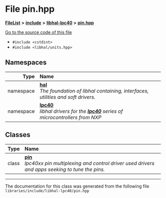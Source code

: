 

# File pin.hpp



[**FileList**](files.md) **>** [**include**](dir_cba0faac6e93618a6e2539705915bd70.md) **>** [**libhal-lpc40**](dir_2fff134b595a3a874b0307aab0eea726.md) **>** [**pin.hpp**](libhal-lpc40_2pin_8hpp.md)

[Go to the source code of this file](libhal-lpc40_2pin_8hpp_source.md)



* `#include <cstdint>`
* `#include <libhal/units.hpp>`













## Namespaces

| Type | Name |
| ---: | :--- |
| namespace | [**hal**](namespacehal.md) <br>_The foundation of libhal containing, interfaces, utilities and soft drivers._  |
| namespace | [**lpc40**](namespacehal_1_1lpc40.md) <br>_libhal drivers for the_ [_**lpc40**_](namespacehal_1_1lpc40.md) _series of microcontrollers from NXP_ |


## Classes

| Type | Name |
| ---: | :--- |
| class | [**pin**](classhal_1_1lpc40_1_1pin.md) <br>_lpc40xx pin multiplexing and control driver used drivers and apps seeking to tune the pins._  |



















































------------------------------
The documentation for this class was generated from the following file `libraries/include/libhal-lpc40/pin.hpp`

